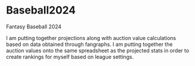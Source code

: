 # Baseball2024
Fantasy Baseball 2024

I am putting together projections along with auction value calculations based on data obtained through fangraphs. I am putting together the auction values onto the same spreadsheet as the projected stats in order to create rankings for myself based on league settings. 
